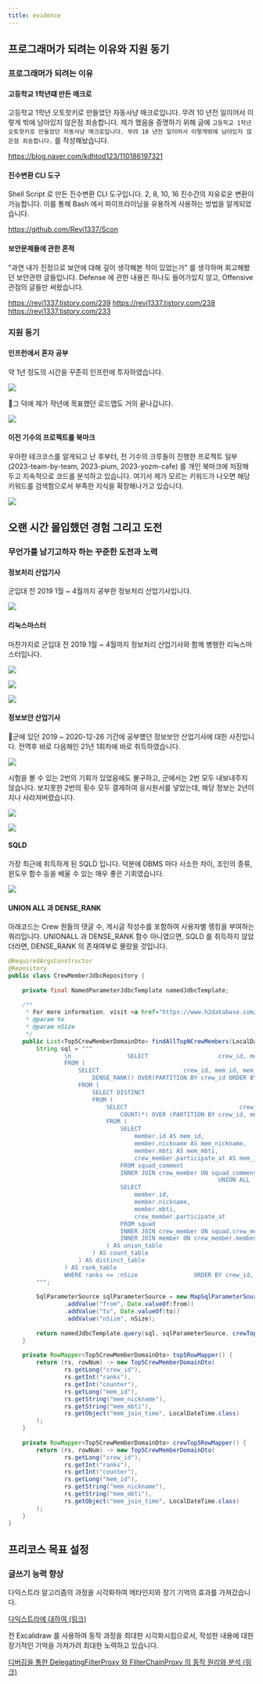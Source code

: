 ```yaml
---
title: evidence
---
```


## 프로그래머가 되려는 이유와 지원 동기
### 프로그래머가 되려는 이유
#### 고등학교 1학년떄 만든 매크로
고등학교 1학년 오토핫키로 만들었던 자동사냥 매크로입니다. 무려 10 년전 일이어서 이렇게 밖에 남아있지 않은점 죄송합니다. 제가 했음을 증명하기 위해 글에 `고등학교 1학년 오토핫키로 만들었던 자동사냥 매크로입니다. 무려 10 년전 일이어서 이렇게밖에 남아있지 않은점 죄송합니다.` 를 작성해놨습니다.

https://blog.naver.com/kdhtod123/110186197321

#### 진수변환 CLI 도구
Shell Script 로 만든 진수변환 CLI 도구입니다. 2, 8, 10, 16 진수간의 자유로운 변환이 가능합니다. 이를 통해 Bash 에서 파이프라이닝을 유용하게 사용하는 방법을 알게되었습니다.

https://github.com/Revi1337/Scon

#### 보안문제들에 관한 흔적
"과연 내가 진정으로 보안에 대해 깊이 생각해본 적이 있었는가" 를 생각하며 회고해봤던 보안관련 글들입니다. Defense 에 관한 내용은 하나도 들어가있지 않고, Offensive 관점의 글들만 써왔습니다.

https://revi1337.tistory.com/239
https://revi1337.tistory.com/238
https://revi1337.tistory.com/233

### 지원 동기
#### 인프런에서 혼자 공부
약 1년 정도의 시간을 꾸준히 인프런에 투자하였습니다.

![](woowa/images/Pasted%20image%2020241011045813.png)


그 덕에 제가 작년에 목표했던 로드맵도 거의 끝나갑니다.

![](woowa/images/Pasted%20image%2020241011050034.png)

#### 이전 기수의 프로젝트를 북마크
우아한 테크코스를 알게되고 난 후부터, 전 기수의 크루들이 진행한 프로젝트 일부(2023-team-by-team, 2023-pium, 2023-yozm-cafe) 를 개인 북마크에 저장해두고 지속적으로 코드를 분석하고 있습니다. 여기서 제가 모르는 키워드가 나오면 해당 키워드를 검색함으로서 부족한 지식을 확장해나가고 있습니다.

![](woowa/images/Pasted%20image%2020241011051134.png)

## 오랜 시간 몰입했던 경험 그리고 도전
### 무언가를 남기고하자 하는 꾸준한 도전과 노력
#### 정보처리 산업기사
군입대 전 2019 1월 ~ 4월까지 공부한 정보처리 산업기사입니다.

![](woowa/images/Pasted%20image%2020241011043304.png)

#### 리눅스마스터
마찬가지로 군입대 전 2019 1월 ~ 4월까지 정보처리 산업기사와 함께 병행한 리눅스마스터입니다.

![](woowa/images/Pasted%20image%2020241010175225.png)

![](woowa/images/Pasted%20image%2020241010175345.png)

![](woowa/images/Pasted%20image%2020241010175510.png)

#### 정보보안 산업기사
군에 있던 2019 ~ 2020-12-26 기간에 공부헀던 정보보안 산업기사에 대한 사진입니다. 전역후 바로 다음해인 21년 1회차에 바로 취득하였습니다.

![](woowa/images/Pasted%20image%2020241010180041.png)


시험을 볼 수 있는 2번의 기회가 있었음에도 불구하고, 군에서는 2번 모두 내보내주지 않습니다. 보지못한 2번의 횟수 모두 결제하여 응시원서를 넣었는데, 해당 정보는 2년이 지나 사라져버렸습니다.

![](woowa/images/Pasted%20image%2020241010180026.png)

![](woowa/images/Pasted%20image%2020241010180156.png)

#### SQLD
가장 최근에 취득하게 된 SQLD 입니다. 덕분에 DBMS 마다 사소한 차이, 조인의 종류, 윈도우 함수 등을 배울 수 있는 매우 좋은 기회였습니다.

![](woowa/images/Pasted%20image%2020241010180636.png)


#### UNION ALL 과 DENSE_RANK
아래코드는 Crew 원들의 댓글 수, 게시글 작성수를 포함하여 사용자별 랭킹을 부여하는 쿼리입니다. UNIONALL 과 DENSE_RANK 함수 아니였으면, SQLD 를 취득하지 않았더라면, DENSE_RANK 의 존재여부로 몰랐을 것입니다.

```java
@RequiredArgsConstructor  
@Repository  
public class CrewMemberJdbcRepository {  
  
    private final NamedParameterJdbcTemplate namedJdbcTemplate;  
  
    /**  
     * For more information, visit <a href="https://www.h2database.com/html/functions-window.html">this link</a>.     * @param from  
     * @param to  
     * @param nSize  
     */  
    public List<Top5CrewMemberDomainDto> findAllTopNCrewMembers(LocalDate from, LocalDate to, Integer nSize) {  
        String sql = """  
                \n                SELECT                    crew_id, mem_id, mem_nickname, mem_mbti, mem_join_time, counter, ranks  
                FROM (  
                    SELECT                        crew_id, mem_id, mem_nickname, mem_mbti, mem_join_time, counter,  
                        DENSE_RANK() OVER(PARTITION BY crew_id ORDER BY counter, mem_join_time) AS ranks  
                    FROM (  
                        SELECT DISTINCT                                crew_id, mem_id, mem_nickname, mem_mbti, mem_join_time, counter  
                        FROM (  
                            SELECT                                crew_id, mem_id, mem_nickname, mem_mbti, mem_join_time,  
                                COUNT(*) OVER (PARTITION BY crew_id, mem_id) AS counter  
                            FROM (  
                                SELECT                                    crew_member.crew_id AS crew_id,  
                                    member.id AS mem_id,  
                                    member.nickname AS mem_nickname,  
                                    member.mbti AS mem_mbti,  
                                    crew_member.participate_at AS mem_join_time  
                                FROM squad_comment  
                                INNER JOIN crew_member ON squad_comment.crew_member_id = crew_member.id AND squad_comment.created_at BETWEEN :from AND :to                                INNER JOIN member ON crew_member.member_id = member.id  
                                                            UNION ALL  
                                SELECT                                    crew_member.crew_id,  
                                    member.id,  
                                    member.nickname,  
                                    member.mbti,  
                                    crew_member.participate_at  
                                FROM squad  
                                INNER JOIN crew_member ON squad.crew_member_id = crew_member.id  
                                INNER JOIN member ON crew_member.member_id = member.id  
                            ) AS union_table  
                        ) AS count_table  
                    ) AS distinct_table  
                ) AS rank_table  
                WHERE ranks <= :nSize                ORDER BY crew_id, ranks  
        """;  
  
        SqlParameterSource sqlParameterSource = new MapSqlParameterSource()  
                .addValue("from", Date.valueOf(from))  
                .addValue("to", Date.valueOf(to))  
                .addValue("nSize", nSize);  
  
        return namedJdbcTemplate.query(sql, sqlParameterSource, crewTop5RowMapper());  
    }  
  
    private RowMapper<Top5CrewMemberDomainDto> top5RowMapper() {  
        return (rs, rowNum) -> new Top5CrewMemberDomainDto(  
                rs.getLong("crew_id"),  
                rs.getInt("ranks"),  
                rs.getInt("counter"),  
                rs.getLong("mem_id"),  
                rs.getString("mem_nickname"),  
                rs.getString("mem_mbti"),  
                rs.getObject("mem_join_time", LocalDateTime.class)  
        );  
    }  
  
    private RowMapper<Top5CrewMemberDomainDto> crewTop5RowMapper() {  
        return (rs, rowNum) -> new Top5CrewMemberDomainDto(  
                rs.getLong("crew_id"),  
                rs.getInt("ranks"),  
                rs.getInt("counter"),  
                rs.getLong("mem_id"),  
                rs.getString("mem_nickname"),  
                rs.getString("mem_mbti"),  
                rs.getObject("mem_join_time", LocalDateTime.class)  
        );  
    }  
}
```


## 프리코스 목표 설정
### 글쓰기 능력 향상
다익스트라 알고리즘의 과정을 시각화하여 메타인지와 장기 기억의 효과를 가져갔습니다.

[다익스트라에 대하여 (링크)](https://revi1337.com/Algorithm/Dijkstra)


전 Excalidraw 를 사용하여 동작 과정을 최대한 시각화시킴으로서, 작성한 내용에 대한 장기적인 기억을 가져가려 최대한 노력하고 있습니다.

[디버깅을 통한 DelegatingFilterProxy 와 FilterChainProxy 의 동작 원리와 분석 (링크)](https://revi1337.tistory.com/253)

